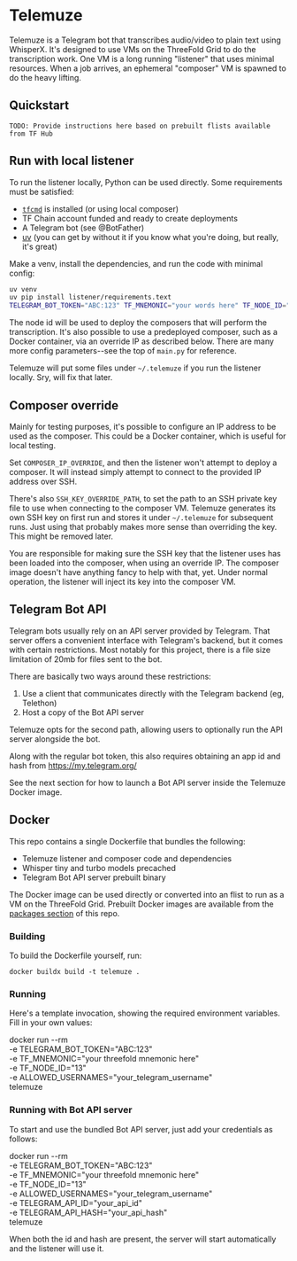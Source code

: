 # Telemuze

Telemuze is a Telegram bot that transcribes audio/video to plain text using WhisperX. It's designed to use VMs on the ThreeFold Grid to do the transcription work. One VM is a long running "listener" that uses minimal resources. When a job arrives, an ephemeral "composer" VM is spawned to do the heavy lifting.

## Quickstart

```
TODO: Provide instructions here based on prebuilt flists available from TF Hub
```

## Run with local listener

To run the listener locally, Python can be used directly. Some requirements must be satisfied:

* [`tfcmd`](https://github.com/threefoldtech/tfgrid-sdk-go/tree/development/grid-cli) is installed (or using local composer)
* TF Chain account funded and ready to create deployments
* A Telegram bot (see @BotFather)
* [uv](https://github.com/astral-sh/uv) (you can get by without it if you know what you're doing, but really, it's great)

Make a venv, install the dependencies, and run the code with minimal config:

```bash
uv venv
uv pip install listener/requirements.text
TELEGRAM_BOT_TOKEN="ABC:123" TF_MNEMONIC="your words here" TF_NODE_ID="13" ALLOWED_USERNAMES="your_tg_username" uv run main.py
```

The node id will be used to deploy the composers that will perform the transcription. It's also possible to use a predeployed composer, such as a Docker container, via an override IP as described below. There are many more config parameters--see the top of `main.py` for reference.

Telemuze will put some files under `~/.telemuze` if you run the listener locally. Sry, will fix that later.

## Composer override

Mainly for testing purposes, it's possible to configure an IP address to be used as the composer. This could be a Docker container, which is useful for local testing.

Set `COMPOSER_IP_OVERRIDE`, and then the listener won't attempt to deploy a composer. It will instead simply attempt to connect to the provided IP address over SSH.

There's also `SSH_KEY_OVERRIDE_PATH`, to set the path to an SSH private key file to use when connecting to the composer VM. Telemuze generates its own SSH key on first run and stores it under `~/.telemuze` for subsequent runs. Just using that probably makes more sense than overriding the key. This might be removed later.

You are responsible for making sure the SSH key that the listener uses has been loaded into the composer, when using an override IP. The composer image doesn't have anything fancy to help with that, yet. Under normal operation, the listener will inject its key into the composer VM.

## Telegram Bot API

Telegram bots usually rely on an API server provided by Telegram. That server offers a convenient interface with Telegram's backend, but it comes with certain restrictions. Most notably for this project, there is a file size limitation of 20mb for files sent to the bot.

There are basically two ways around these restrictions:

1. Use a client that communicates directly with the Telegram backend (eg, Telethon)
2. Host a copy of the Bot API server

Telemuze opts for the second path, allowing users to optionally run the API server alongside the bot.

Along with the regular bot token, this also requires obtaining an app id and hash from https://my.telegram.org/

See the next section for how to launch a Bot API server inside the Telemuze Docker image.

## Docker

This repo contains a single Dockerfile that bundles the following:

* Telemuze listener and composer code and dependencies
* Whisper tiny and turbo models precached
* Telegram Bot API server prebuilt binary

The Docker image can be used directly or converted into an flist to run as a VM on the ThreeFold Grid. Prebuilt Docker images are available from the [packages section](https://github.com/scottyeager/telemuze/pkgs/container/telemuze) of this repo.

### Building

To build the Dockerfile yourself, run:

```
docker buildx build -t telemuze .
```

### Running

Here's a template invocation, showing the required environment variables. Fill in your own values:

docker run --rm \
  -e TELEGRAM_BOT_TOKEN="ABC:123" \
  -e TF_MNEMONIC="your threefold mnemonic here" \
  -e TF_NODE_ID="13" \
  -e ALLOWED_USERNAMES="your_telegram_username" \
  telemuze

### Running with Bot API server

To start and use the bundled Bot API server, just add your credentials as follows:

docker run --rm \
  -e TELEGRAM_BOT_TOKEN="ABC:123" \
  -e TF_MNEMONIC="your threefold mnemonic here" \
  -e TF_NODE_ID="13" \
  -e ALLOWED_USERNAMES="your_telegram_username" \
  -e TELEGRAM_API_ID="your_api_id" \
  -e TELEGRAM_API_HASH="your_api_hash" \
  telemuze

When both the id and hash are present, the server will start automatically and the listener will use it.
